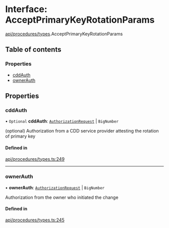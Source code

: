# Interface: AcceptPrimaryKeyRotationParams

[api/procedures/types](../wiki/api.procedures.types).AcceptPrimaryKeyRotationParams

## Table of contents

### Properties

- [cddAuth](../wiki/api.procedures.types.AcceptPrimaryKeyRotationParams#cddauth)
- [ownerAuth](../wiki/api.procedures.types.AcceptPrimaryKeyRotationParams#ownerauth)

## Properties

### cddAuth

• `Optional` **cddAuth**: [`AuthorizationRequest`](../wiki/api.entities.AuthorizationRequest.AuthorizationRequest) \| `BigNumber`

(optional) Authorization from a CDD service provider attesting the rotation of primary key

#### Defined in

[api/procedures/types.ts:249](https://github.com/PolymeshAssociation/polymesh-sdk/blob/07b115c8/src/api/procedures/types.ts#L249)

___

### ownerAuth

• **ownerAuth**: [`AuthorizationRequest`](../wiki/api.entities.AuthorizationRequest.AuthorizationRequest) \| `BigNumber`

Authorization from the owner who initiated the change

#### Defined in

[api/procedures/types.ts:245](https://github.com/PolymeshAssociation/polymesh-sdk/blob/07b115c8/src/api/procedures/types.ts#L245)

